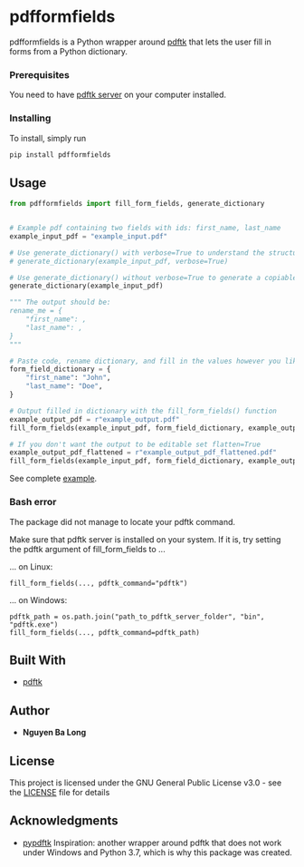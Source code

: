 # pdfformfields

pdfformfields is a Python wrapper around 
[pdftk](https://www.pdflabs.com/tools/pdftk-the-pdf-toolkit/) 
that lets the user fill in forms 
from a Python dictionary.

### Prerequisites

You need to have [pdftk server](https://www.pdflabs.com/tools/pdftk-server/)
 on your computer installed.

### Installing

To install, simply run

``` bash
pip install pdfformfields
```

## Usage

```python
from pdfformfields import fill_form_fields, generate_dictionary


# Example pdf containing two fields with ids: first_name, last_name
example_input_pdf = "example_input.pdf"

# Use generate_dictionary() with verbose=True to understand the structure
# generate_dictionary(example_input_pdf, verbose=True)

# Use generate_dictionary() without verbose=True to generate a copiable code for the field dictionary onto the console
generate_dictionary(example_input_pdf)

""" The output should be:
rename_me = {
    "first_name": ,
    "last_name": ,
}
"""

# Paste code, rename dictionary, and fill in the values however you like
form_field_dictionary = {
    "first_name": "John",
    "last_name": "Doe",
}

# Output filled in dictionary with the fill_form_fields() function
example_output_pdf = r"example_output.pdf"
fill_form_fields(example_input_pdf, form_field_dictionary, example_output_pdf)

# If you don't want the output to be editable set flatten=True
example_output_pdf_flattened = r"example_output_pdf_flattened.pdf"
fill_form_fields(example_input_pdf, form_field_dictionary, example_output_pdf_flattened, flatten=True)
```

See complete [example](example/example_script.py).

### Bash error

The package did not manage to locate your pdftk command.

Make sure that pdftk server is installed on your system.
If it is, try setting the pdftk argument of fill_form_fields to ...

... on Linux:

```
fill_form_fields(..., pdftk_command="pdftk")
```

... on Windows:
```
pdftk_path = os.path.join("path_to_pdftk_server_folder", "bin", "pdftk.exe")
fill_form_fields(..., pdftk_command=pdftk_path)
```

## Built With

* [pdftk](https://www.pdflabs.com/tools/pdftk-the-pdf-toolkit/) 

## Author

* **Nguyen Ba Long**

## License

This project is licensed under the GNU General Public License v3.0 - see the [LICENSE](LICENSE) file for details

## Acknowledgments

* [pypdftk](https://github.com/revolunet/pypdftk) Inspiration: another wrapper around pdftk that does not work under 
Windows and Python 3.7, which is why this package was created.

